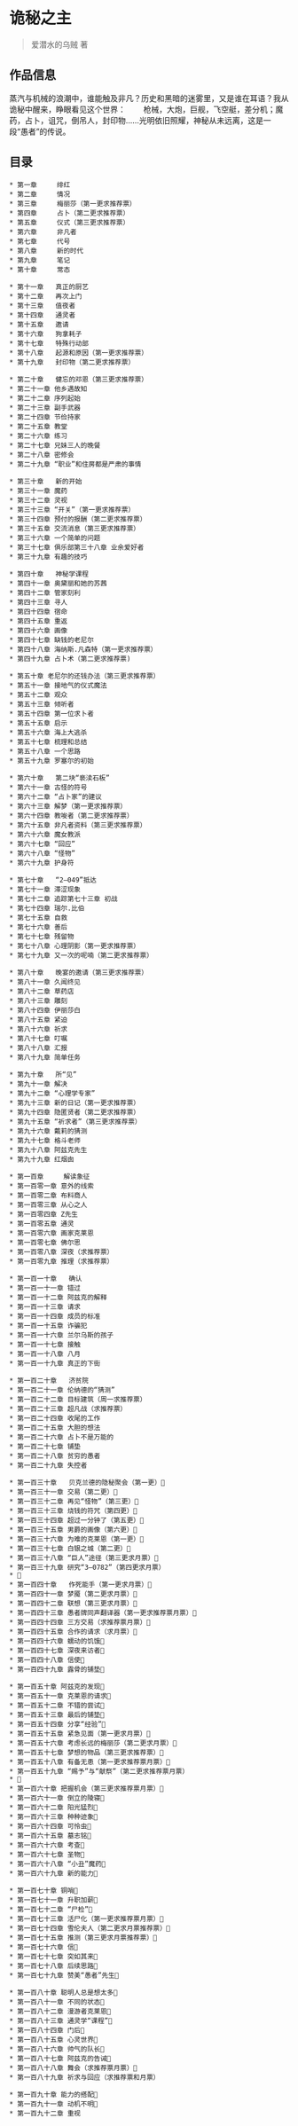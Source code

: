 # 诡秘之主 

> 爱潜水的乌贼 著

## 作品信息

蒸汽与机械的浪潮中，谁能触及非凡？历史和黑暗的迷雾里，又是谁在耳语？我从诡秘中醒来，睁眼看见这个世界：
　　枪械，大炮，巨舰，飞空艇，差分机；魔药，占卜，诅咒，倒吊人，封印物……光明依旧照耀，神秘从未远离，这是一段“愚者”的传说。

## 目录

    * 第一章     绯红
    * 第二章     情况
    * 第三章     梅丽莎（第一更求推荐票）
    * 第四章     占卜（第二更求推荐票）
    * 第五章     仪式（第三更求推荐票）
    * 第六章     非凡者
    * 第七章     代号
    * 第八章     新的时代
    * 第九章     笔记
    * 第十章     常态

    * 第十一章   真正的厨艺
    * 第十二章   再次上门
    * 第十三章   值夜者
    * 第十四章   通灵者
    * 第十五章   邀请
    * 第十六章   狗拿耗子
    * 第十七章   特殊行动部
    * 第十八章   起源和原因（第一更求推荐票）
    * 第十九章   封印物（第二更求推荐票）

    * 第二十章   健忘的邓恩（第三更求推荐票）
    * 第二十一章 他乡遇故知
    * 第二十二章 序列起始
    * 第二十三章 副手武器
    * 第二十四章 节俭持家
    * 第二十五章 教堂
    * 第二十六章 练习
    * 第二十七章 兄妹三人的晚餐
    * 第二十八章 密修会
    * 第二十九章 “职业”和住房都是严肃的事情

    * 第三十章   新的开始
    * 第三十一章 魔药
    * 第三十二章 灵视
    * 第三十三章 “开关”（第一更求推荐票）
    * 第三十四章 预付的报酬（第二更求推荐票）
    * 第三十五章 交流消息（第三更求推荐票）
    * 第三十六章 一个简单的问题
    * 第三十七章 俱乐部第三十八章 业余爱好者
    * 第三十九章 有趣的技巧

    * 第四十章   神秘学课程
    * 第四十一章 奥黛丽和她的苏茜
    * 第四十二章 管家刻利
    * 第四十三章 寻人
    * 第四十四章 宿命
    * 第四十五章 重返
    * 第四十六章 画像
    * 第四十七章 缺钱的老尼尔
    * 第四十八章 海纳斯.凡森特（第一更求推荐票）
    * 第四十九章 占卜术（第二更求推荐票)

    * 第五十章 老尼尔的还钱办法（第三更求推荐票）
    * 第五十一章 接地气的仪式魔法
    * 第五十二章 观众
    * 第五十三章 倾听者
    * 第五十四章 第一位求卜者
    * 第五十五章 启示
    * 第五十六章 海上大逃杀
    * 第五十七章 梳理和总结
    * 第五十八章 一个思路
    * 第五十九章 罗塞尔的初始

    * 第六十章   第二块“亵渎石板”
    * 第六十一章 古怪的符号
    * 第六十二章 “占卜家”的建议
    * 第六十三章 解梦（第一更求推荐票）
    * 第六十四章 教唆者（第二更求推荐票）
    * 第六十五章 非凡者资料（第三更求推荐票）
    * 第六十六章 魔女教派
    * 第六十七章 “回应”
    * 第六十八章 “怪物”
    * 第六十九章 护身符

    * 第七十章   “2—049”抵达
    * 第七十一章 滞涩现象
    * 第七十二章 追踪第七十三章 初战
    * 第七十四章 瑞尔.比伯
    * 第七十五章 自救
    * 第七十六章 善后
    * 第七十七章 残留物
    * 第七十八章 心理阴影（第一更求推荐票）
    * 第七十九章 又一次的呢喃（第二更求推荐票）

    * 第八十章   晚宴的邀请（第三更求推荐票）
    * 第八十一章 久闻终见
    * 第八十二章 草药店
    * 第八十三章 雕刻
    * 第八十四章 伊丽莎白
    * 第八十五章 紧迫
    * 第八十六章 祈求
    * 第八十七章 叮嘱
    * 第八十八章 汇报
    * 第八十九章 简单任务

    * 第九十章   所“见”
    * 第九十一章 解决
    * 第九十二章 “心理学专家”
    * 第九十三章 新的日记（第一更求推荐票）
    * 第九十四章 隐匿贤者（第二更求推荐票）
    * 第九十五章 “祈求者”（第三更求推荐票）
    * 第九十六章 戴莉的猜测
    * 第九十七章 格斗老师
    * 第九十八章 阿兹克先生
    * 第九十九章 红烟囱

    * 第一百章     解读象征
    * 第一百零一章 意外的线索
    * 第一百零二章 布料商人
    * 第一百零三章 从心之人
    * 第一百零四章 Z先生
    * 第一百零五章 通灵
    * 第一百零六章 画家克莱恩
    * 第一百零七章 佛尔思
    * 第一百零八章 深夜（求推荐票）
    * 第一百零九章 推理（求推荐票）

    * 第一百一十章   确认
    * 第一百一十一章 错过
    * 第一百一十二章 阿兹克的解释
    * 第一百一十三章 请求
    * 第一百一十四章 成员的标准
    * 第一百一十五章 诈骗犯
    * 第一百一十六章 兰尔乌斯的孩子
    * 第一百一十七章 接触
    * 第一百一十八章 八月
    * 第一百一十九章 真正的下街

    * 第一百二十章   济贫院
    * 第一百二十一章 伦纳德的“猜测”
    * 第一百二十二章 目标建筑（周一求推荐票）
    * 第一百二十三章 超凡战（求推荐票）
    * 第一百二十四章 收尾的工作
    * 第一百二十五章 大胆的想法
    * 第一百二十六章 占卜不是万能的
    * 第一百二十七章 铺垫
    * 第一百二十八章 贫穷的愚者
    * 第一百二十九章 失控者

    * 第一百三十章   贝克兰德的隐秘聚会（第一更）
    * 第一百三十一章 交易（第二更）
    * 第一百三十二章 再见“怪物”（第三更）
    * 第一百三十三章 烧钱的符咒（第四更）
    * 第一百三十四章 超过一分钟了（第五更）
    * 第一百三十五章 男爵的画像（第六更）
    * 第一百三十六章 为难的克莱恩（第一更）
    * 第一百三十七章 白银之城（第二更）
    * 第一百三十八章 “巨人”途径（第三更求月票）
    * 第一百三十九章 研究“3—0782”（第四更求月票）
    * 
    * 第一百四十章   作死能手（第一更求月票）
    * 第一百四十一章 梦魇（第二更求月票）
    * 第一百四十二章 联想（第三更求月票）
    * 第一百四十三章 愚者牌同声翻译器（第一更求推荐票月票）
    * 第一百四十四章 三方交易（求推荐票月票）
    * 第一百四十五章 合作的请求（求月票）
    * 第一百四十六章 蠕动的饥饿
    * 第一百四十七章 深夜来访者
    * 第一百四十八章 信使
    * 第一百四十九章 露骨的铺垫

    * 第一百五十章 阿兹克的发现
    * 第一百五十一章 克莱恩的请求
    * 第一百五十二章 不错的尝试
    * 第一百五十三章 最后的铺垫
    * 第一百五十四章 分享“经验”
    * 第一百五十五章 紧急见面（第一更求月票）
    * 第一百五十六章 考虑长远的梅丽莎（第二更求月票）
    * 第一百五十七章 梦想的物品（第三更求推荐票）
    * 第一百五十八章 有备无患（第一更求推荐票月票）
    * 第一百五十九章 “赐予”与“献祭”（第二更求推荐票月票）
    * 
    * 第一百六十章 把握机会（第三更求推荐票月票）
    * 第一百六十一章 倒立的陵寝
    * 第一百六十二章 阳光猛烈
    * 第一百六十三章 种种迹象
    * 第一百六十四章 可怜虫
    * 第一百六十五章 墓志铭
    * 第一百六十六章 考查
    * 第一百六十七章 圣物
    * 第一百六十八章 “小丑”魔药
    * 第一百六十九章 新的能力

    * 第一百七十章 铜哨
    * 第一百七十一章 升职加薪
    * 第一百七十二章 “尸检”
    * 第一百七十三章 活尸化（第一更求推荐票月票）
    * 第一百七十四章 雪伦夫人（第二更求月票推荐票）
    * 第一百七十五章 推测（第三更求月票推荐票）
    * 第一百七十六章 信
    * 第一百七十七章 突如其来
    * 第一百七十八章 后续思路
    * 第一百七十九章 赞美“愚者”先生
 
    * 第一百八十章 聪明人总是想太多
    * 第一百八十一章 不同的状态
    * 第一百八十二章 漫游者克莱恩
    * 第一百八十三章 通灵学“课程”
    * 第一百八十四章 门后
    * 第一百八十五章 心灵世界
    * 第一百八十六章 帅气的队长
    * 第一百八十七章 阿兹克的告诫
    * 第一百八十八章 舞会（求推荐票月票）
    * 第一百八十九章 祈求与回应（求推荐票和月票）
    
    * 第一百九十章 能力的搭配
    * 第一百九十一章 动机不明
    * 第一百九十二章 重视